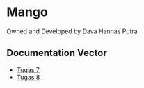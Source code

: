 # Mango

Owned and Developed by Dava Hannas Putra

## Documentation Vector
- [Tugas 7](docs/TUGAS7.md)
- [Tugas 8](docs/TUGAS8.md)